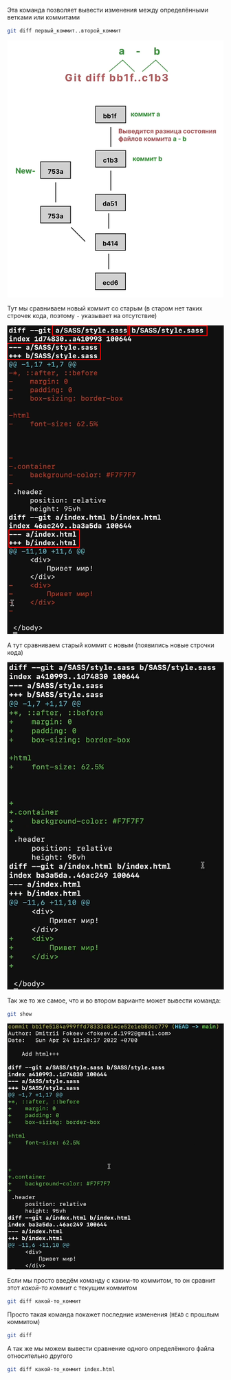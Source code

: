 
Эта команда позволяет вывести изменения между определёнными ветками или коммитами

```bash
git diff первый_коммит..второй_коммит
```

![](_png/Pasted%20image%2020221101181532.png)

Тут мы сравниваем новый коммит со старым (в старом нет таких строчек кода, поэтому `-` указывает на отсутствие)

![](_png/Pasted%20image%2020221101181535.png)

А тут сравниваем старый коммит с новым (появились новые строчки кода)

![](_png/Pasted%20image%2020221101181707.png)

Так же то же самое, что и во втором варианте может вывести команда: 

```bash
git show
```
![](_png/Pasted%20image%2020221101182107.png)

Если мы просто введём команду с каким-то коммитом, то он сравнит этот *какой-то коммит* с текущим коммитом

```bash
git diff какой-то_коммит
```

Просто такая команда покажет последние изменения (`HEAD` с прошлым коммитом)

```bash
git diff
```

А так же мы можем вывести сравнение одного определённого файла относительно другого

```bash
git diff какой-то_коммит index.html 
```
